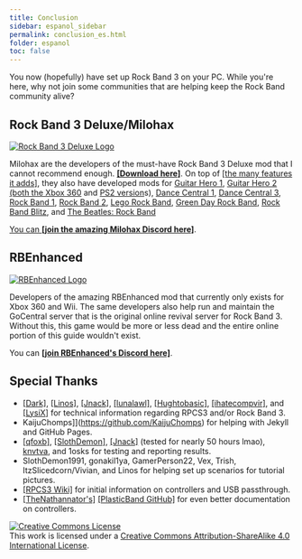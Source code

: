 ```yaml
---
title: Conclusion
sidebar: espanol_sidebar
permalink: conclusion_es.html
folder: espanol
toc: false
---
```


You now (hopefully) have set up Rock Band 3 on your PC. While you're here, why not join some communities that are helping keep the Rock Band community alive?

## Rock Band 3 Deluxe/Milohax

[![Rock Band 3 Deluxe Logo](https://carlmylo.github.io/docu-rpcs3/images/xtra/rb3dx.gif)](https://rb3dx.neocities.org/ "Rock Band 3 Deluxe")

Milohax are the developers of the must-have Rock Band 3 Deluxe mod that I cannot recommend enough. **[\[Download here\]](https://rb3dx.neocities.org/)**. On top of [[the many features it adds]](https://rb3dx.neocities.org/features), they also have developed mods for [Guitar Hero 1](https://github.com/Milohax-archive/Guitar-Hero-Deluxe), [Guitar Hero 2 (both the Xbox 360](https://github.com/hmxmilohax/Guitar-Hero-II-Deluxe-360) and [PS2 version](https://github.com/Milohax-archive/Guitar-Hero-Deluxe)s), [Dance Central 1](https://github.com/hmxmilohax/dance-central-1-deluxe), [Dance Central 3](https://github.com/hmxmilohax/dance-central-3-deluxe), [Rock Band 1](https://github.com/hmxmilohax/rock-band-1-deluxe), [Rock Band 2](https://rb3dx.neocities.org/), [Lego Rock Band](https://github.com/Milohax-archive/lego-rock-band-deluxe), [Green Day Rock Band](https://github.com/Milohax-archive/greenday-rock-band-deluxe), [Rock Band Blitz](https://github.com/Milohax-archive/rock-band-blitz-deluxe), and [The Beatles: Rock Band](https://github.com/Milohax-archive/beatles-rock-band-deluxe) 

[You can **\[join the amazing Milohax Discord here\]**](https://rb3dx.neocities.org/discord).

## RBEnhanced

[![RBEnhanced Logo](https://carlmylo.github.io/docu-rpcs3/images/xtra/rbe.png)](https://rb3e.rbenhanced.rocks/ "RBEnhanced")


Developers of the amazing RBEnhanced mod that currently only exists for Xbox 360 and Wii. The same developers also help run and maintain the GoCentral server that is the original online revival server for Rock Band 3. Without this, this game would be more or less dead and the entire online portion of this guide wouldn't exist.

You can [**\[join RBEnhanced's Discord here\]**](https://discord.gg/6rRUWXPYwb).

## Special Thanks

* [[Dark]](https://dark.ski/), [[Linos]](https://www.youtube.com/@LinosMelendi), [[Jnack]](https://www.youtube.com/@jnackmclain), [[lunalawl]](https://github.com/lunalawl), [[Hughtobasic]](https://www.youtube.com/@thisisRK), [[ihatecompvir]](https://www.youtube.com/@ihatecompvir1591), and [[LysiX]](https://www.youtube.com/@LysiX) for technical information regarding RPCS3 and/or Rock Band 3.
* KaijuChomps]](https://github.com/KaijuChomps) for helping with Jekyll and GitHub Pages.
* [[qfoxb]](https://github.com/qfoxb), [[SlothDemon]](https://www.youtube.com/@SlothDemon1991), [[Jnack]](https://www.youtube.com/@jnackmclain) (tested for nearly 50 hours lmao), [knvtva](https://github.com/knvtva), and 1osks for testing and reporting results.
* SlothDemon1991, gonakil1ya, GamerPerson22, Vex, Trish, ItzSlicedcorn/Vivian, and Linos for helping set up scenarios for tutorial pictures.
* [[RPCS3 Wiki]](https://wiki.rpcs3.net/index.php?title=Main_Page) for initial information on controllers and USB passthrough.
* [[TheNathannator's]](https://github.com/TheNathannator) [[PlasticBand GitHub]](https://github.com/TheNathannator/PlasticBand) for even better documentation on controllers.


[![Creative Commons License](https://i.creativecommons.org/l/by-sa/4.0/88x31.png)](http://creativecommons.org/licenses/by-sa/4.0/)  
This work is licensed under a [Creative Commons Attribution-ShareAlike 4.0 International License](http://creativecommons.org/licenses/by-sa/4.0/).
